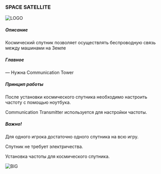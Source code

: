 ### SPACE SATELLITE

![LOGO](https://gtimpact.space/media/gregtech/SpaceSatellite.png)

##### Описание

Космический спутник позволяет осуществлять беспроводную связь между машинами на Земле

##### Главное

— Нужна Communication Tower

##### Принцип работы

После установки космического спутника необходимо настроить частоту с помощью ноутбука.

Communication Transmitter используется для настройки частоты.

##### Важно!

Для одного игрока достаточно одного спутника на всю игру.

Спутник не требует электричества.

Установка частоты для космического спутника.

![BIG](https://gtimpact.space/media/gregtech/connectSattelite.gif)

